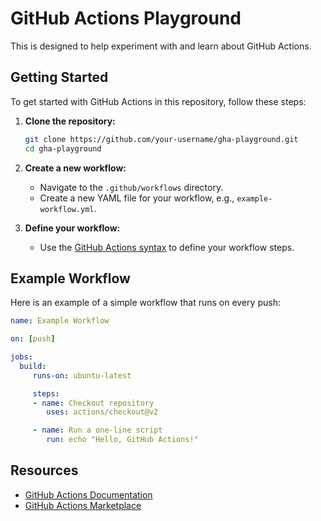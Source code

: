 # GitHub Actions Playground

This is designed to help experiment with and learn about GitHub Actions.

## Getting Started

To get started with GitHub Actions in this repository, follow these steps:

1. **Clone the repository:**
    ```sh
    git clone https://github.com/your-username/gha-playground.git
    cd gha-playground
    ```

2. **Create a new workflow:**
    - Navigate to the `.github/workflows` directory.
    - Create a new YAML file for your workflow, e.g., `example-workflow.yml`.

3. **Define your workflow:**
    - Use the [GitHub Actions syntax](https://docs.github.com/en/actions/learn-github-actions/workflow-syntax-for-github-actions) to define your workflow steps.

## Example Workflow

Here is an example of a simple workflow that runs on every push:

```yaml
name: Example Workflow

on: [push]

jobs:
  build:
     runs-on: ubuntu-latest

     steps:
     - name: Checkout repository
        uses: actions/checkout@v2

     - name: Run a one-line script
        run: echo "Hello, GitHub Actions!"
```

## Resources

- [GitHub Actions Documentation](https://docs.github.com/en/actions)
- [GitHub Actions Marketplace](https://github.com/marketplace?type=actions)
